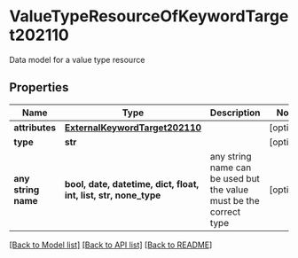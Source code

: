 # ValueTypeResourceOfKeywordTarget202110

Data model for a value type resource

## Properties
Name | Type | Description | Notes
------------ | ------------- | ------------- | -------------
**attributes** | [**ExternalKeywordTarget202110**](ExternalKeywordTarget202110.md) |  | [optional] 
**type** | **str** |  | [optional] 
**any string name** | **bool, date, datetime, dict, float, int, list, str, none_type** | any string name can be used but the value must be the correct type | [optional]

[[Back to Model list]](../README.md#documentation-for-models) [[Back to API list]](../README.md#documentation-for-api-endpoints) [[Back to README]](../README.md)


